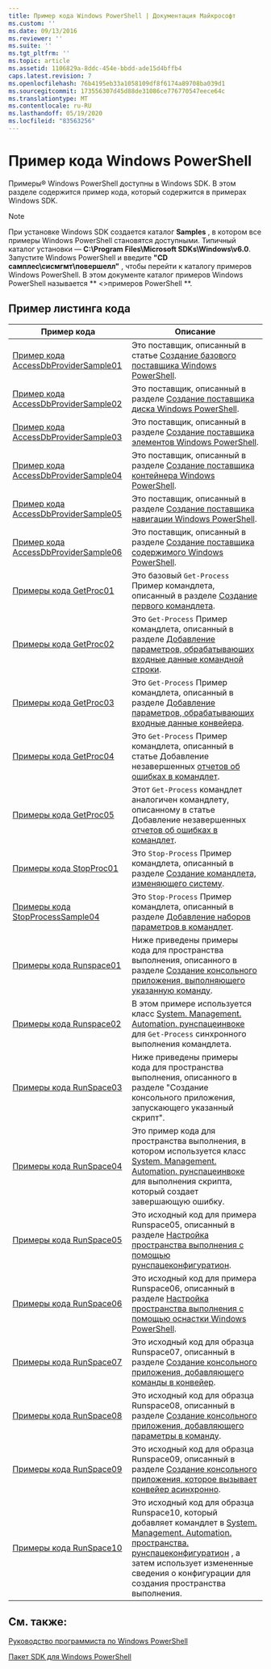```yaml
---
title: Пример кода Windows PowerShell | Документация Майкрософт
ms.custom: ''
ms.date: 09/13/2016
ms.reviewer: ''
ms.suite: ''
ms.tgt_pltfrm: ''
ms.topic: article
ms.assetid: 1106829a-8ddc-454e-bbdd-ade15d4bffb4
caps.latest.revision: 7
ms.openlocfilehash: 76b4195eb33a1058109df8f6174a89708ba039d1
ms.sourcegitcommit: 173556307d45d88de31086ce776770547eece64c
ms.translationtype: MT
ms.contentlocale: ru-RU
ms.lasthandoff: 05/19/2020
ms.locfileid: "83563256"
---
```

# <a name="windows-powershell-sample-code"></a>Пример кода Windows PowerShell

Примеры® Windows PowerShell доступны в Windows SDK. В этом разделе содержится пример кода, который содержится в примерах Windows SDK.

> [!NOTE]
> При установке Windows SDK создается каталог **Samples** , в котором все примеры Windows PowerShell становятся доступными. Типичный каталог установки — **C:\Program Files\Microsoft SDKs\Windows\v6.0**. Запустите Windows PowerShell и введите **"CD самплес\сисмгмт\повершелл"** , чтобы перейти к каталогу примеров Windows PowerShell. В этом документе каталог примеров Windows PowerShell называется ** \<>примеров PowerShell **.

## <a name="sample-code-listing"></a>Пример листинга кода

|                                    Пример кода                                    |                                                                                                                                           Описание                                                                                                                                           |
| --------------------------------------------------------------------------------- | ----------------------------------------------------------------------------------------------------------------------------------------------------------------------------------------------------------------------------------------------------------------------------------------------- |
| [Пример кода AccessDbProviderSample01](./accessdbprovidersample01-code-sample.md) | Это поставщик, описанный в статье [Создание базового поставщика Windows PowerShell](./creating-a-basic-windows-powershell-provider.md).                                                                                                                                                            |
| [Пример кода AccessDbProviderSample02](./accessdbprovidersample02-code-sample.md) | Это поставщик, описанный в разделе [Создание поставщика диска Windows PowerShell](./creating-a-windows-powershell-drive-provider.md).                                                                                                                                                            |
| [Пример кода AccessDbProviderSample03](./accessdbprovidersample03-code-sample.md) | Это поставщик, описанный в разделе [Создание поставщика элементов Windows PowerShell](./creating-a-windows-powershell-item-provider.md).                                                                                                                                                              |
| [Пример кода AccessDbProviderSample04](./accessdbprovidersample04-code-sample.md) | Это поставщик, описанный в разделе [Создание поставщика контейнера Windows PowerShell](./creating-a-windows-powershell-container-provider.md).                                                                                                                                                    |
| [Пример кода AccessDbProviderSample05](./accessdbprovidersample05-code-sample.md) | Это поставщик, описанный в разделе [Создание поставщика навигации Windows PowerShell](./creating-a-windows-powershell-navigation-provider.md).                                                                                                                                                  |
| [Пример кода AccessDbProviderSample06](./accessdbprovidersample06-code-sample.md) | Это поставщик, описанный в разделе [Создание поставщика содержимого Windows PowerShell](./creating-a-windows-powershell-content-provider.md).                                                                                                                                                        |
| [Примеры кода GetProc01](./getproc01-code-samples.md)                             | Это базовый `Get-Process` Пример командлета, описанный в разделе [Создание первого командлета](../cmdlet/creating-a-cmdlet-without-parameters.md).                                                                                                                                                     |
| [Примеры кода GetProc02](./getproc02-code-samples.md)                             | Это `Get-Process` Пример командлета, описанный в разделе [Добавление параметров, обрабатывающих входные данные командной строки](../cmdlet/adding-parameters-that-process-command-line-input.md).                                                                                                                       |
| [Примеры кода GetProc03](./getproc03-code-samples.md)                             | Это `Get-Process` Пример командлета, описанный в разделе [Добавление параметров, обрабатывающих входные данные конвейера](../cmdlet/adding-parameters-that-process-pipeline-input.md).                                                                                                                               |
| [Примеры кода GetProc04](./getproc04-code-samples.md)                             | Это `Get-Process` Пример командлета, описанный в статье Добавление незавершенных [отчетов об ошибках в командлет](../cmdlet/adding-non-terminating-error-reporting-to-your-cmdlet.md).                                                                                                                |
| [Примеры кода GetProc05](./getproc05-code-samples.md)                             | Этот `Get-Process` командлет аналогичен командлету, описанному в статье Добавление незавершенных [отчетов об ошибках в командлет](../cmdlet/adding-non-terminating-error-reporting-to-your-cmdlet.md).                                                                                                     |
| [Примеры кода StopProc01](./stopproc01-code-samples.md)                           | Это `Stop-Process` Пример командлета, описанный в разделе [Создание командлета, изменяющего систему](../cmdlet/creating-a-cmdlet-that-modifies-the-system.md).                                                                                                                                    |
| [Примеры кода StopProcessSample04](./stopprocesssample04-code-samples.md)         | Это `Stop-Process` Пример командлета, описанный в разделе [Добавление наборов параметров в командлет](../cmdlet/adding-parameter-sets-to-a-cmdlet.md).                                                                                                                                                      |
| [Примеры кода Runspace01](./runspace01-code-samples.md)                           | Ниже приведены примеры кода для пространства выполнения, описанного в разделе [Создание консольного приложения, выполняющего указанную команду](/dotnet/csharp/programming-guide/inside-a-program/hello-world-your-first-program).                                                                                      |
| [Примеры кода Runspace02](./runspace02-code-samples.md)                           | В этом примере используется класс [System. Management. Automation. рунспацеинвоке](/dotnet/api/System.Management.Automation.RunspaceInvoke) для `Get-Process` синхронного выполнения командлета.                                                                                                            |
| [Примеры кода RunSpace03](./runspace03-code-samples.md)                           | Ниже приведены примеры кода для пространства выполнения, описанного в разделе "Создание консольного приложения, запускающего указанный скрипт".                                                                                                                                                                         |
| [Примеры кода RunSpace04](./runspace04-code-samples.md)                           | Это пример кода для пространства выполнения, в котором используется класс [System. Management. Automation. рунспацеинвоке](/dotnet/api/System.Management.Automation.RunspaceInvoke) для выполнения скрипта, который создает завершающую ошибку.                                                                         |
| [Примеры кода RunSpace05](./runspace05-code-sample.md)                             | Это исходный код для примера Runspace05, описанный в разделе [Настройка пространства выполнения с помощью рунспацеконфигуратион](https://msdn.microsoft.com/42681d19-2d05-4975-befd-afb1990e79b2).                                                                                                           |
| [Примеры кода RunSpace06](./runspace06-code-sample.md)                             | Это исходный код для примера Runspace06, описанный в разделе [Настройка пространства выполнения с помощью оснастки Windows PowerShell](https://msdn.microsoft.com/a7289ee8-9732-49ee-91c7-d533e9538b83).                                                                                                    |
| [Примеры кода RunSpace07](./runspace07-code-sample.md)                             | Это исходный код для образца Runspace07, описанный в разделе [Создание консольного приложения, добавляющего команды в конвейер](https://msdn.microsoft.com/01eb7808-e97b-4905-80be-9e2fa38c262e).                                                                                              |
| [Примеры кода RunSpace08](./runspace08-code-sample.md)                             | Это исходный код для образца Runspace08, описанный в разделе [Создание консольного приложения, добавляющего параметры в команду](https://msdn.microsoft.com/848b2b46-60f1-4a86-b448-cfc7c0cccfba).                                                                                             |
| [Примеры кода RunSpace09](./runspace09-code-sample.md)                             | Это исходный код для образца Runspace09, описанный в разделе [Создание консольного приложения, которое вызывает конвейер асинхронно](https://msdn.microsoft.com/198c1c94-2a06-457e-93ce-c0d910618e47).                                                                                        |
| [Примеры кода RunSpace10](./runspace10-code-sample.md)                             | Это исходный код для образца Runspace10, который добавляет командлет в [System. Management. Automation. пространства. рунспацеконфигуратион](/dotnet/api/System.Management.Automation.Runspaces.RunspaceConfiguration) , а затем использует измененные сведения о конфигурации для создания пространства выполнения. |

## <a name="see-also"></a>См. также:

[Руководство программиста по Windows PowerShell](./windows-powershell-programmer-s-guide.md)

[Пакет SDK для Windows PowerShell](../windows-powershell-reference.md)
